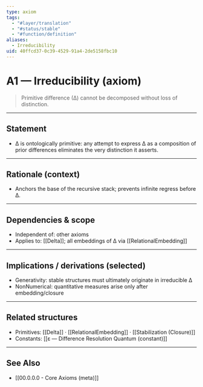 ```yaml
---
type: axiom
tags:
  - "#layer/translation"
  - "#status/stable"
  - "#function/definition"
aliases:
  - Irreducibility
uid: 40ffcd37-0c39-4529-91a4-2de5158fbc10
---
```


# A1 — Irreducibility (axiom)

> Primitive difference (∆) cannot be decomposed without loss of distinction.

---

## Statement

- ∆ is ontologically primitive: any attempt to express ∆ as a composition of prior differences eliminates the very distinction it asserts.

---

## Rationale (context)

- Anchors the base of the recursive stack; prevents infinite regress before ∆.

---

## Dependencies & scope

- Independent of: other axioms
- Applies to: [[Delta]]; all embeddings of ∆ via [[RelationalEmbedding]]

---

## Implications / derivations (selected)

- Generativity: stable structures must ultimately originate in irreducible ∆
- NonNumerical: quantitative measures arise only after embedding/closure

---

## Related structures

- Primitives: [[Delta]] · [[RelationalEmbedding]] · [[Stabilization (Closure)]]
- Constants: [[ε — Difference Resolution Quantum (constant)]]

---

## See Also

- [[00.0.0.0 - Core Axioms (meta)]]


